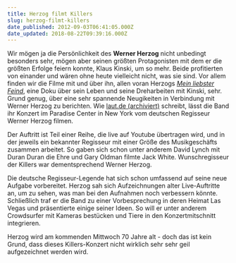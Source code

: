 ```yaml
---
title: Herzog filmt Killers
slug: herzog-filmt-killers
date_published: 2012-09-03T06:41:05.000Z
date_updated: 2018-08-22T09:39:16.000Z
---
```


Wir mögen ja die Persönlichkeit des **Werner Herzog** nicht unbedingt besonders sehr, mögen aber seinen größten Protagonisten mit dem er die größten Erfolge feiern konnte, Klaus Kinski, um so mehr. Beide profitierten von einander und wären ohne heute vielleicht nicht, was sie sind. Vor allem finden wir die Filme mit und über ihn, allen voran Herzogs *[Mein liebster Feind](http://de.wikipedia.org/wiki/Mein_liebster_Feind)*, eine Doku über sein Leben und seine Dreharbeiten mit Kinski, sehr. Grund genug, über eine sehr spannende Neugikeiten in Verbindung mit Werner Herzog zu berichten. Wie [laut.de (archiviert)](http://web.archive.org/web/20120831235954/http://www.laut.de:80/The-Killers/Werner-Herzog-filmt-Killers-Konzert/30-08-2012) schreibt, lässt die Band ihr Konzert im Paradise Center in New York vom deutschen Regisseur Werner Herzog filmen.

Der Auftritt ist Teil einer Reihe, die live auf Youtube übertragen wird, und in der jeweils ein bekannter Regisseur mit einer Größe des Musikgeschäfts zusammen arbeitet. So gaben sich schon unter anderem David Lynch mit Duran Duran die Ehre und Gary Oldman filmte Jack White. Wunschregisseur der Killers war dementsprechend Werner Herzog.

Die deutsche Regisseur-Legende hat sich schon umfassend auf seine neue Aufgabe vorbereitet. Herzog sah sich Aufzeichnungen alter Live-Auftritte an, um zu sehen, was man bei den Aufnahmen noch verbessern könnte. Schließlich traf er die Band zu einer Vorbesprechung in deren Heimat Las Vegas und präsentierte einige seiner Ideen. So will er unter anderem Crowdsurfer mit Kameras bestücken und Tiere in den Konzertmitschnitt integrieren.

Herzog wird am kommenden Mittwoch 70 Jahre alt - doch das ist kein Grund, dass dieses Killers-Konzert nicht wirklich sehr sehr geil aufgezeichnet werden wird.
